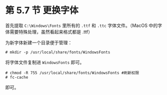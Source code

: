 # 第 5.7 节 更换字体

首先提取 `C:\Windows\Fonts` 里所有的 `.ttf` 和 `.ttc` 字体文件。（MacOS 中的字体需要特殊处理，虽然看起来格式都是 .ttf）

为新字体新建一个目录便于管理：

`# mkdir -p /usr/local/share/fonts/WindowsFonts`

将字体文件复制进 `WindowsFonts` 即可。

```shell
# chmod -R 755 /usr/local/share/fonts/WindowsFonts #刷新权限
# fc-cache
```

即可。
